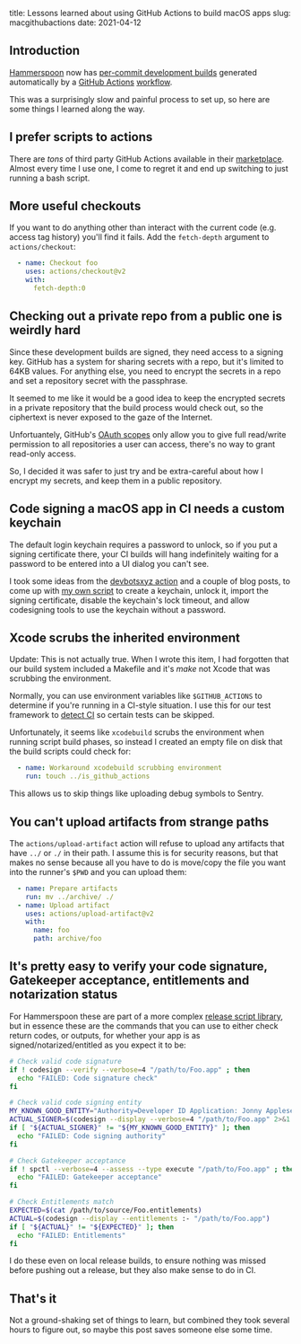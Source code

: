 title: Lessons learned about using GitHub Actions to build macOS apps
slug: macgithubactions
date: 2021-04-12


## Introduction

[Hammerspoon](https://www.hammerspoon.org/) now has [per-commit development builds](https://github.com/Hammerspoon/hammerspoon/actions/workflows/ci_nightly.yml) generated automatically by a [GitHub Actions](https://github.com/features/actions) [workflow](https://github.com/Hammerspoon/hammerspoon/blob/master/.github/workflows/ci_nightly.yml).

This was a surprisingly slow and painful process to set up, so here are some things I learned along the way.

## I prefer scripts to actions

There are *tons* of third party GitHub Actions available in their [marketplace](https://github.com/marketplace?type=actions). Almost every time I use one, I come to regret it and end up switching to just running a bash script.

## More useful checkouts

If you want to do anything other than interact with the current code (e.g. access tag history) you'll find it fails. Add the `fetch-depth` argument to `actions/checkout`:

```yaml
  - name: Checkout foo
    uses: actions/checkout@v2
    with:
      fetch-depth:0
```

## Checking out a private repo from a public one is weirdly hard

Since these development builds are signed, they need access to a signing key. GitHub has a system for sharing secrets with a repo, but it's limited to 64KB values. For anything else, you need to encrypt the secrets in a repo and set a repository secret with the passphrase.

It seemed to me like it would be a good idea to keep the encrypted secrets in a private repository that the build process would check out, so the ciphertext is never exposed to the gaze of the Internet.

Unfortuantely, GitHub's [OAuth scopes](https://docs.github.com/en/developers/apps/scopes-for-oauth-apps) only allow you to give full read/write permission to all repositories a user can access, there's no way to grant read-only access.

So, I decided it was safer to just try and be extra-careful about how I encrypt my secrets, and keep them in a public repository.

## Code signing a macOS app in CI needs a custom keychain

The default login keychain requires a password to unlock, so if you put a signing certificate there, your CI builds will hang indefinitely waiting for a password to be entered into a UI dialog you can't see.

I took some ideas from the [devbotsxyz action](https://github.com/devbotsxyz/import-signing-certificate) and a couple of blog posts, to come up with [my own script](https://github.com/Hammerspoon/hammerspoon/blob/master/scripts/github-ci-nightly-keychain.sh) to create a keychain, unlock it, import the signing certificate, disable the keychain's lock timeout, and allow codesigning tools to use the keychain without a password.

## Xcode scrubs the inherited environment

Update: This is not actually true. When I wrote this item, I had forgotten that our build system included a Makefile and it's *make* not Xcode that was scrubbing the environment.

Normally, you can use environment variables like `$GITHUB_ACTIONS` to determine if you're running in a CI-style situation. I use this for our test framework to [detect CI](https://github.com/Hammerspoon/hammerspoon/blob/master/Hammerspoon%20Tests/HSTestCase.m#L94) so certain tests can be skipped.

Unfortunately, it seems like `xcodebuild` scrubs the environment when running script build phases, so instead I created an empty file on disk that the build scripts could check for:

```yaml
  - name: Workaround xcodebuild scrubbing environment
    run: touch ../is_github_actions
```

This allows us to skip things like uploading debug symbols to Sentry.

## You can't upload artifacts from strange paths

The `actions/upload-artifact` action will refuse to upload any artifacts that have `../` or `./` in their path. I assume this is for security reasons, but that makes no sense because all you have to do is move/copy the file you want into the runner's `$PWD` and you can upload them:

```yaml
  - name: Prepare artifacts
    run: mv ../archive/ ./
  - name: Upload artifact
    uses: actions/upload-artifact@v2
    with:
      name: foo
      path: archive/foo
```

## It's pretty easy to verify your code signature, Gatekeeper acceptance, entitlements and notarization status

For Hammerspoon these are part of a more complex [release script library](https://github.com/Hammerspoon/hammerspoon/blob/master/scripts/librelease.sh), but in essence these are the commands that you can use to either check return codes, or outputs, for whether your app is as signed/notarized/entitled as you expect it to be:

```bash
# Check valid code signature
if ! codesign --verify --verbose=4 "/path/to/Foo.app" ; then
  echo "FAILED: Code signature check"
fi

# Check valid code signing entity
MY_KNOWN_GOOD_ENTITY="Authority=Developer ID Application: Jonny Appleseed (ABC123ABC)"
ACTUAL_SIGNER=$(codesign --display --verbose=4 "/path/to/Foo.app" 2>&1 | grep ^Authority | head -1)
if [ "${ACTUAL_SIGNER}" != "${MY_KNOWN_GOOD_ENTITY}" ]; then
  echo "FAILED: Code signing authority"
fi

# Check Gatekeeper acceptance
if ! spctl --verbose=4 --assess --type execute "/path/to/Foo.app" ; then
  echo "FAILED: Gatekeeper acceptance"
fi

# Check Entitlements match
EXPECTED=$(cat /path/to/source/Foo.entitlements)
ACTUAL=$(codesign --display --entitlements :- "/path/to/Foo.app")
if [ "${ACTUAL}" != "${EXPECTED}" ]; then
  echo "FAILED: Entitlements"
fi
```

I do these even on local release builds, to ensure nothing was missed before pushing out a release, but they also make sense to do in CI.

## That's it

Not a ground-shaking set of things to learn, but combined they took several hours to figure out, so maybe this post saves someone else some time.

